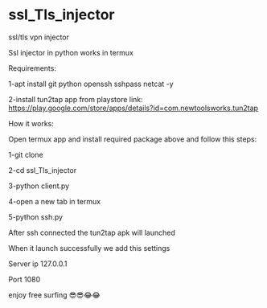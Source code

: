 # ssl_Tls_injector
ssl/tls vpn injector 


Ssl injector in python works in termux 

Requirements:

1-apt install git python openssh sshpass netcat -y

2-install tun2tap app from playstore
link: https://play.google.com/store/apps/details?id=com.newtoolsworks.tun2tap

How it works:

Open termux app and install required package above and follow this steps:

1-git clone 

2-cd ssl_Tls_injector

3-python client.py

4-open a new tab in termux

5-python ssh.py

After ssh connected the tun2tap apk will launched 

When it launch successfully we add this settings

Server ip 127.0.0.1 

Port 1080


enjoy free surfing 😎😎😂😂
